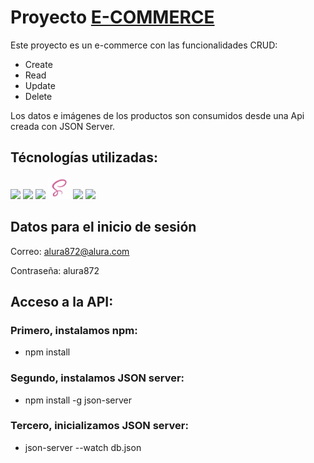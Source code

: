 # Proyecto [E-COMMERCE](https://mateo872.github.io/aluraEcommerce/)

Este proyecto es un e-commerce con las funcionalidades CRUD:

- Create
- Read
- Update
- Delete

Los datos e imágenes de los productos son consumidos desde una Api creada con JSON Server.

## Técnologías utilizadas:

<img src="https://i.imgur.com/sCU1NGd.png" width='36px' > <img src="https://i.imgur.com/QeBiopZ.png" width='36px' > <img src="https://i.imgur.com/7b6G0px.png" width='36px' > <img src="./img/sass.png" width='36px' > <img src="https://i.imgur.com/Ta4iaZz.png" width='36px' > <img src="https://i.imgur.com/OwalXrF.png" width='36px' >

## Datos para el inicio de sesión

Correo: alura872@alura.com

Contraseña: alura872

## Acceso a la API:

### Primero, instalamos npm:

* npm install

### Segundo, instalamos JSON server:

* npm install -g json-server

### Tercero, inicializamos JSON server:

* json-server --watch db.json
